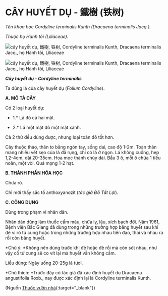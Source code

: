 # CÂY HUYẾT DỤ - 鐵樹 (铁树)

*Tên khoa học Cordyline terminalis Kunth (Dracaena terminalis Jacq.).*

*Thuộc họ Hành tỏi (Liliaceae).*

![cây huyết dụ, 鐵樹, 铁树, Cordyline terminalis Kunth, Dracaena terminalis Jacq., họ Hành tỏi, Liliaceae](/imgs/caythuoc/dtl/cay-huyet-du.jpg)

![cây huyết dụ, 鐵樹, 铁树, Cordyline terminalis Kunth, Dracaena terminalis Jacq., họ Hành tỏi, Liliaceae](/imgs/caythuoc/dtl/cay-huyet-du-2.jpg)

***Cây huyết dụ - Cordyline terminalis***

Ta dùng lá của cây huyết dụ (*Folium Cordyline*).

**A. MÔ TẢ CÂY**

Có 2 loại huyết dụ:

* 1.* Lá đỏ cả hai mặt.

* 2.* Lá một mặt đỏ một mặt xanh.

Cả 2 thứ đều dùng được, nhưng loại toàn đỏ tốt hơn.

Cây thuộc thảo, thân to bằng ngón tay, sống dai, cao độ 1-2m. Toàn thân mang nhiều vết sẹo của lá đã rụng, chỉ có lá ở ngọn. Lá không cuống, hẹp 1,2-4cm, dài 20-35cm. Hoa mọc thành chùy dài. Bầu 3 ô, mỗi ô chứa 1 tiểu noãn, một vòi. Quả mọng 1-2 hạt.

**B. THÀNH PHẦN HÓA HỌC**

Chưa rõ.

Chỉ mới thấy sắc tố anthoxyanozit (*tác giả Đỗ Tất Lợi*).

**C. CÔNG DỤNG**

Dùng trong phạm vi nhân dân.

Nhân dân dùng làm thuốc cầm máu, chữa lỵ, lậu, xích bạch đới. Năm 1961, Bệnh viện Bắc Giang đã dùng trong những trường hợp băng huyết sau khi đẻ vì rò tử cung hoặc trong những trường hợp nhau tiền đạo, thai và nhau ra rồi còn băng huyết.

*Chú ý: *Không nên dùng trước khi đẻ hoặc đẻ rồi mà còn sót nhau, như vậy cổ tử cung sẽ co vít lại mà huyết vẫn không cầm.

Liều dùng: Ngày uống 20-25g lá tươi.

*Chú thích: *Trước đây có tác giả đã xác định huyết dụ Dracaena angustifolia Roxb., nay được xác định lại là Cordyline terminalis Kunth.


(Nguồn [Thuốc vườn nhà](http://thuocvuonnha.com){:target="_blank"})